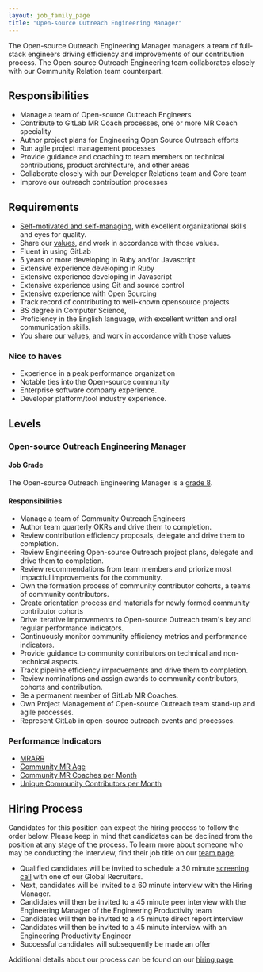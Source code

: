 ```yaml
---
layout: job_family_page
title: "Open-source Outreach Engineering Manager"
---
```


The Open-source Outreach Engineering Manager managers a team of full-stack engineers driving efficiency and improvements of our contribution process. 
The Open-source Outreach Engineering team collaborates closely with our Community Relation team counterpart.

## Responsibilities 

* Manage a team of Open-source Outreach Engineers
* Contribute to GitLab MR Coach processes, one or more MR Coach speciality
* Author project plans for Engineering Open Source Outreach efforts
* Run agile project management processes
* Provide guidance and coaching to team members on technical contributions, product architecture, and other areas
* Collaborate closely with our Developer Relations team and Core team
* Improve our outreach contribution processes

## Requirements

* [Self-motivated and self-managing](https://about.gitlab.com/handbook/values/#efficiency), with excellent organizational skills and eyes for quality.
* Share our [values](https://about.gitlab.com/handbook/values/), and work in accordance with those values.
* Fluent in using GitLab
* 5 years or more developing in Ruby and/or Javascript
* Extensive experience developing in Ruby
* Extensive experience developing in Javascript
* Extensive experience using Git and source control
* Extensive experience with Open Sourcing
* Track record of contributing to well-known opensource projects
* BS degree in Computer Science,
* Proficiency in the English language, with excellent written and oral communication skills.
* You share our [values](/handbook/values/), and work in accordance with those values

### Nice to haves
* Experience in a peak performance organization
* Notable ties into the Open-source community
* Enterprise software company experience.
* Developer platform/tool industry experience.

## Levels 
### Open-source Outreach Engineering Manager 

#### Job Grade

The Open-source Outreach Engineering Manager  is a [grade 8](/handbook/total-rewards/compensation/compensation-calculator/#gitlab-job-grades).

#### Responsibilities

* Manage a team of Community Outreach Engineers
* Author team quarterly OKRs and drive them to completion.
* Review contribution efficiency proposals, delegate and drive them to completion. 
* Review Engineering Open-source Outreach project plans, delegate and drive them to completion. 
* Review recommendations from team members and priorize most impactful improvements for the community.
* Own the formation process of community contributor cohorts, a teams of community contributors.
* Create orientation process and materials for newly formed community contributor cohorts
* Drive iterative improvements to Open-source Outreach team's key and regular performance indicators.
* Continuously monitor community efficiency metrics and performance indicators.
* Provide guidance to community contributors on technical and non-technical aspects. 
* Track pipeline efficiency improvements and drive them to completion.
* Review nominations and assign awards to community contributors, cohorts and contribution. 
* Be a permanent member of GitLab MR Coaches.
* Own Project Management of Open-source Outreach team stand-up and agile processes. 
* Represent GitLab in open-source outreach events and processes.


### Performance Indicators
* [MRARR](/handbook/engineering/quality/performance-indicators/#mrarr)
* [Community MR Age](/handbook/engineering/quality/performance-indicators/#open-community-mr-age-ocma)
* [Community MR Coaches per Month](/handbook/engineering/quality/performance-indicators/#community-mr-coaches-per-month)
* [Unique Community Contributors per Month](/handbook/engineering/quality/performance-indicators/#unique-community-contributors-per-month)


## Hiring Process
Candidates for this position can expect the hiring process to follow the order below. Please keep in mind that candidates can be declined from the position at any stage of the process. To learn more about someone who may be conducting the interview, find their job title on our [team page](/company/team/).
* Qualified candidates will be invited to schedule a 30 minute [screening call](/handbook/hiring/interviewing/#screening-call) with one of our Global Recruiters.
* Next, candidates will be invited to a 60 minute interview with the Hiring Manager.
* Candidates will then be invited to a 45 minute peer interview with the Engineering Manager of the Engineering Productivity team
* Candidates will then be invited to a 45 minute direct report interview
* Candidates will then be invited to a 45 minute interview with an Engineering Productivity Engineer
* Successful candidates will subsequently be made an offer

Additional details about our process can be found on our [hiring page](/handbook/hiring/)
